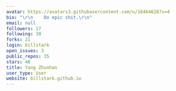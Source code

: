 ```yaml
---
avatar: https://avatars3.githubusercontent.com/u/16464626?v=4
bio: "\r\n    Do epic shit.\r\n"
email: null
followers: 17
following: 30
forks: 21
login: billstark
open_issues: 3
public_repos: 35
stars: 48
title: Yang Zhuohan
user_type: User
website: billstark.github.io
---
```

